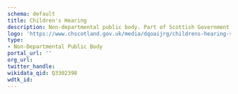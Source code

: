 ```yaml
---
schema: default
title: Children's Hearing
description: Non-departmental public body. Part of Scottish Government
logo: 'https://www.chscotland.gov.uk/media/dqoaijrg/childrens-hearing-scotland-logo.png'
type:
- Non-Departmental Public Body
portal_url: ''
org_url: 
twitter_handle: 
wikidata_qid: Q3302398
wdtk_id: 
---
```

